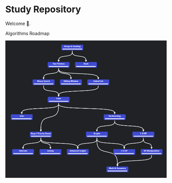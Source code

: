 # Study Repository

Welcome 👋.

Algorithms Roadmap

![Algorithms Roadmap](https://github.com/murilo-kronbauer/study/blob/master/algorithms_roadmap.PNG)
